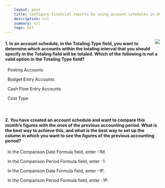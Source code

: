 ```yaml
---
    layout: post
    title: Configure financial reports by using account schedules in Dynamics 365 Business Central  
    description: nil
    summary: nil
    tags: nil
---
```



 <a target="_blank" href="https://docs.microsoft.com/en-us/learn/modules/configure-financial-reports-dynamics-365-business-central/5-check/"><i class="fas fa-external-link-alt"></i> </a>
 <img align="right" src="https://docs.microsoft.com/en-us/learn/achievements/configure-financial-reports-dynamics-365-business-central.svg">
####  1. In an account schedule, in the Totaling Type field, you want to determine which accounts within the totaling interval that you should specify in the Totaling field will be totaled. Which of the following is not a valid option in the Totaling Type field?


<i class='far fa-square'></i> &nbsp;&nbsp;Posting Accounts

<i class='fas fa-check-square' style='color: Dodgerblue;'></i> &nbsp;&nbsp;Budget Entry Accounts

<i class='far fa-square'></i> &nbsp;&nbsp;Cash Flow Entry Accounts

<i class='far fa-square'></i> &nbsp;&nbsp;Cost Type
<br />
<br />
<br />

####  2. You have created an account schedule and want to compare this month’s figures with the ones of the previous accounting period. What is the best way to achieve this, and what is the best way to set up the column in which you want to see the figures of the previous accounting period?


<i class='far fa-square'></i> &nbsp;&nbsp;In the Comparison Date Formula field, enter -1M.

<i class='far fa-square'></i> &nbsp;&nbsp;In the Comparison Period Formula field, enter -1.

<i class='far fa-square'></i> &nbsp;&nbsp;In the Comparison Date Formula field, enter -1P.

<i class='fas fa-check-square' style='color: Dodgerblue;'></i> &nbsp;&nbsp;In the Comparison Period Formula field, enter -1P.
<br />
<br />
<br />
